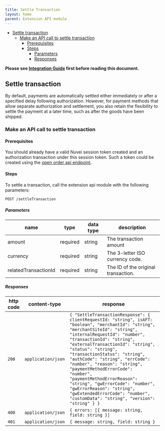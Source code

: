 ```yaml
---
title: Settle Transaction
layout: home
parent: Extension API module
---
```

- [Settle transaction](#settle-transaction)
  - [Make an API call to settle transaction](#make-an-api-call-to-settle-transaction)
    - [Prerequisites](#prerequisites)
    - [Steps](#steps)
      - [Parameters](#parameters)
      - [Responses](#responses)

**Please see [Integration Guide](IntegrationGuide.md) first before reading this document.**

## Settle transaction

By default, payments are automatically settled either immediately or after a specified delay following authorization. However, for payment methods that allow separate authorization and settlement, you also retain the flexibility to settle the payment at a later time, such as after the goods have been shipped.

### Make an API call to settle transaction

#### Prerequisites

You should already have a valid Nuvei session token created and an authorization transaction under this session token. Such a token could be created using the [open order api endpoint](OpenOrder.md).

#### Steps

To settle a transaction, call the extension api module with the following parameters:

```bash
POST /settleTransaction
```

##### Parameters

| name                 | type     | data type | description                         |
| -------------------- | -------- | --------- | ----------------------------------- |
| amount               | required | string    | The transaction amount              |
| currency             | required | string    | The 3-letter ISO currency code.     |
| relatedTransactionId | required | string    | The ID of the original transaction. |

##### Responses

| http code | content-type       | response                                                                                                                                                                                                                                                                                                                                                                                                                                                                                                                                                          |
| --------- | ------------------ | ----------------------------------------------------------------------------------------------------------------------------------------------------------------------------------------------------------------------------------------------------------------------------------------------------------------------------------------------------------------------------------------------------------------------------------------------------------------------------------------------------------------------------------------------------------------- |
| `200`     | `application/json` | `{ "SettleTransactionResponse": { clientRequestId: "string", isAFT: "boolean", "merchantId": "string", "merchantSiteId": "string", "internalRequestId": "number", "transactionId": "string", "externalTransactionId": "string", "status": "string", "transactionStatus": "string", "authCode": "string", "errCode": "number", "reason": "string", "paymentMethodErrorCode": "number", "paymentMethodErrorReason": "string", "gwErrorCode": "number", "gwErrorReason": "string", "gwExtendedErrorCode": "number", "customData": "string", "version": "string" } }` |
| `400`     | `application/json` | `{ errors: [{ message: string, field: string }]`                                                                                                                                                                                                                                                                                                                                                                                                                                                                                                                  |
| `401`     | `application/json` | `{ message: string, field: string }`

